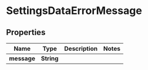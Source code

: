 

# SettingsDataErrorMessage


## Properties

| Name | Type | Description | Notes |
|------------ | ------------- | ------------- | -------------|
|**message** | **String** |  |  |



